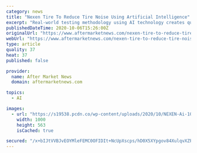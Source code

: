 ```yaml
---
category: news
title: "Nexen Tire To Reduce Tire Noise Using Artificial Intelligence"
excerpt: "Real-world testing methodology using AI technology creates quieter, more environment-friendly tires for consumers."
publishedDateTime: 2020-10-06T15:26:00Z
originalUrl: "https://www.aftermarketnews.com/nexen-tire-to-reduce-tire-noise-using-artificial-intelligence/"
webUrl: "https://www.aftermarketnews.com/nexen-tire-to-reduce-tire-noise-using-artificial-intelligence/"
type: article
quality: 37
heat: 37
published: false

provider:
  name: After Market News
  domain: aftermarketnews.com

topics:
  - AI

images:
  - url: "https://s19538.pcdn.co/wp-content/uploads/2020/10/NEXEN-Ai-1000x563.jpg"
    width: 1000
    height: 563
    isCached: true

secured: "/x+bIJtVVBJvEOYMleFEMC0OFIDIt+NcUpXscps/hD0X5XYpgov84XulqvXZP48UUT0/nSLCaDiIVn0FOIyOhnnqVsji7BMIEn/uXo67whhUOVlU3ywAnhGsNmGxV6pLODqVvnoAlFnIjzT0WMxznrpclpB14ynGc4O1B7bATGlA45W6m9ct0BN9zUUCe5wVZcGp3ZkxHp2kZzkjkW8TEg6PRKO5qm5ZEH6zuyUaPHJnXzwd7PMmhwWAEjwZ0tzMejgRtDvQXdFgdoSbpDSzSlvL3V0qAOmZAQPJxWuuMDUI1ttrL7/RVuxpnIoYzDQKypuHjsdTmBtI8KUy+hVP6bcOUd250CIvg6/hmY/yuxE=;Q9TzZb++sV2xnNz950boJw=="
---
```


